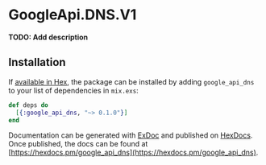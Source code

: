 # GoogleApi.DNS.V1

**TODO: Add description**

## Installation

If [available in Hex](https://hex.pm/docs/publish), the package can be installed
by adding `google_api_dns` to your list of dependencies in `mix.exs`:

```elixir
def deps do
  [{:google_api_dns, "~> 0.1.0"}]
end
```

Documentation can be generated with [ExDoc](https://github.com/elixir-lang/ex_doc)
and published on [HexDocs](https://hexdocs.pm). Once published, the docs can
be found at [https://hexdocs.pm/google_api_dns](https://hexdocs.pm/google_api_dns).
